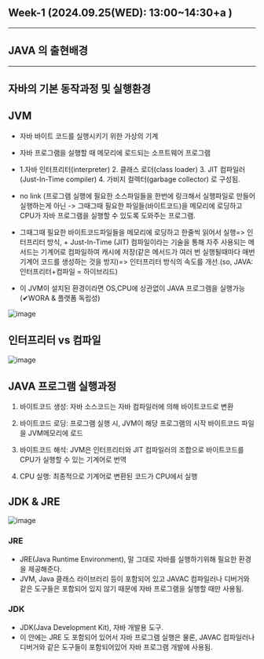 ## Week-1 (2024.09.25(WED): 13:00~14:30+a )
<hr>


## JAVA 의 출현배경 







<hr>

## 자바의 기본 동작과정 및 실행환경 

## JVM 
- 자바 바이트 코드를 실행시키기 위한 가상의 기계
  
- 자바 프로그램을 실행할 때 메모리에 로드되는 소프트웨어 프로그램
  
- 1.자바 인터프리터(interpreter) 2. 클래스 로더(class loader) 3. JIT 컴파일러(Just-In-Time compiler) 4. 가비지 컬렉터(garbage collector) 로 구성됨.
  
- no link (프로그램 실행에 필요한 소스파일들을 한번에 링크해서 실행파일로 만들어 실행하는게 아닌 -> 그때그때 필요한 파일들(바이트코드)을 메모리에 로딩하고 CPU가 자바 프로그램을 실행할 수 있도록 도와주는 프로그램.
  
- 그때그때 필요한 바이트코드파일들을 메모리에 로딩하고 한줄씩 읽어서 실행=> 인터프리터 방식, + Just-In-Time (JIT) 컴파일이라는 기술을 통해 자주 사용되는 메서드는 기계어로 컴파일하여 캐시에 저장(같은 메서드가 여러 번 실행될때마다 매번 기계어 코드를 생성하는 것을 방지)=> 인터프리터 방식의 속도를 개선.(so, JAVA: 인터프리터+컴파일 = 하이브리드)
  
- 이 JVM이 설치된 환경이라면 OS,CPU에 상관없이 JAVA 프로그램을 실행가능(✔WORA & 플랫폼 독립성) 

![image](https://github.com/user-attachments/assets/9fe51c84-87dd-4b57-9588-22a59862db19)

## 인터프리터 vs 컴파일
![image](https://github.com/user-attachments/assets/210c09ea-235d-4a99-8f94-4aa49c505796)

## JAVA 프로그램 실행과정 

1. 바이트코드 생성: 자바 소스코드는 자바 컴파일러에 의해 바이트코드로 변환

2. 바이트코드 로딩: 프로그램 실행 시, JVM이 해당 프로그램의 시작 바이트코드 파일을 JVM메모리에 로드

3. 바이트코드 해석: JVM은 인터프리터와 JIT 컴파일러의 조합으로 바이트코드를 CPU가 실행할 수 있는 기계어로 번역

4. CPU 실행: 최종적으로 기계어로 변환된 코드가 CPU에서 실행
   
## JDK & JRE 

![image](https://github.com/user-attachments/assets/c1e3200f-d4b8-448d-8362-17509828dcc4)


### JRE 

- JRE(Java Runtime Environment), 말 그대로 자바를 실행하기위해 필요한 환경을 제공해준다.
- JVM, Java 클래스 라이브러리 등이 포함되어 있고 JAVAC 컴파일러나 디버거와 같은 도구들은 포함되어 있지 않기 때문에 자바 프로그램을 실행할 때만 사용됨.

### JDK

- JDK(Java Development Kit), 자바 개발용 도구.
- 이 안에는 JRE 도 포함되어 있어서 자바 프로그램 실행은 물론,  JAVAC 컴파일러나 디버거와 같은 도구들이 포함되어있어 자바 프로그램 개발에 사용됨.




